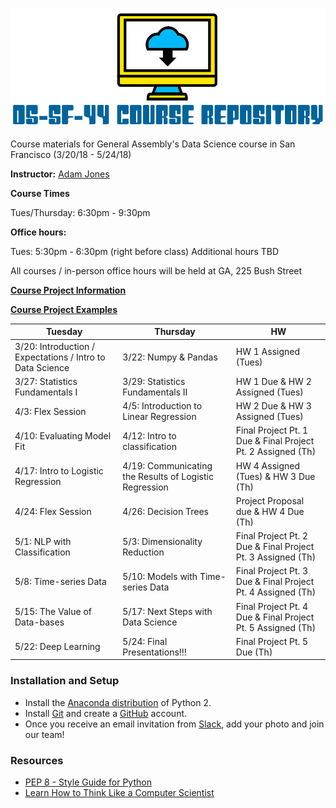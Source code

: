![DS-SF-44 Course Repository](./ds-sf-44_logo.png)

Course materials for General Assembly's Data Science course in San Francisco (3/20/18 - 5/24/18)

**Instructor:** [Adam Jones](https://www.linkedin.com/in/adam-p-jones/)


**Course Times**

Tues/Thursday: 6:30pm - 9:30pm

**Office hours:** 

Tues: 5:30pm - 6:30pm (right before class)
Additional hours TBD

All courses / in-person office hours will be held at GA, 225 Bush Street

**[Course Project Information](projects/final-projects/project.md)**

**[Course Project Examples](projects/project-examples.md)**

Tuesday | Thursday | HW
--- | --- | --- 
3/20: Introduction / Expectations / Intro to Data Science | 3/22: Numpy & Pandas | HW 1 Assigned (Tues)
3/27: Statistics Fundamentals I | 3/29: Statistics Fundamentals II | HW 1 Due & HW 2 Assigned (Tues)
4/3: Flex Session | 4/5: Introduction to Linear Regression | HW 2 Due & HW 3 Assigned (Tues)
4/10: Evaluating Model Fit | 4/12: Intro to classification | Final Project Pt. 1 Due & Final Project Pt. 2 Assigned (Th)
4/17: Intro to Logistic Regression | 4/19: Communicating the Results of Logistic Regression  | HW 4 Assigned (Tues) & HW 3 Due (Th)
4/24: Flex Session  | 4/26: Decision Trees | Project Proposal due & HW 4 Due (Th)
5/1: NLP with Classification | 5/3: Dimensionality Reduction | Final Project Pt. 2 Due & Final Project Pt. 3 Assigned (Th)
5/8: Time-series Data | 5/10: Models with Time-series Data | Final Project Pt. 3 Due & Final Project Pt. 4 Assigned (Th)
5/15: The Value of Data-bases | 5/17: Next Steps with Data Science | Final Project Pt. 4 Due & Final Project Pt. 5 Assigned (Th)
5/22: Deep Learning | 5/24: Final Presentations!!! | Final Project Pt. 5 Due (Th)

### Installation and Setup
* Install the [Anaconda distribution](http://continuum.io/downloads) of Python 2.
* Install [Git](http://git-scm.com/book/en/v2/Getting-Started-Installing-Git) and create a [GitHub](https://github.com/) account.
* Once you receive an email invitation from [Slack](https://slack.com/), add your photo and join our team!

### Resources
* [PEP 8 - Style Guide for Python](http://www.python.org/dev/peps/pep-0008)
* [Learn How to Think Like a Computer Scientist](http://interactivepython.org/runestone/static/thinkcspy/toc.html#t-o-c)

